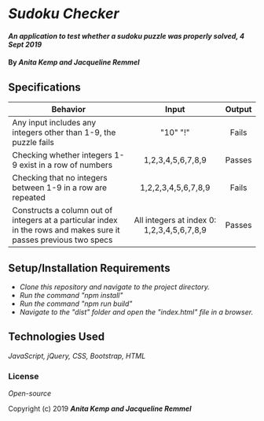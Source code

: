 # _Sudoku Checker_

#### _An application to test whether a sudoku puzzle was properly solved, 4 Sept 2019_

#### By _**Anita Kemp and Jacqueline Remmel**_

## Specifications

| Behavior | Input | Output |
| -------- | :---------: | :---------: |
|Any input includes any integers other than 1-9, the puzzle fails|"10" "!"|Fails|
|Checking whether integers 1-9 exist in a row of numbers|1,2,3,4,5,6,7,8,9| Passes|
|Checking that no integers between 1-9 in a row are repeated|1,2,2,3,4,5,6,7,8,9| Fails|
|Constructs a column out of integers at a particular index in the rows and makes sure it passes previous two specs|All integers at index 0: 1,2,3,4,5,6,7,8,9|Passes|

## Setup/Installation Requirements

* _Clone this repository and navigate to the project directory._
* _Run the command "npm install"_
* _Run the command "npm run build"_
* _Navigate to the "dist" folder and open the "index.html" file in a browser._

## Technologies Used

_JavaScript, jQuery, CSS, Bootstrap, HTML_

### License

*Open-source*

Copyright (c) 2019 **_Anita Kemp and Jacqueline Remmel_**
